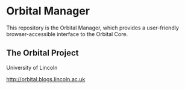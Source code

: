# Orbital Manager

This repository is the Orbital Manager, which provides a user-friendly browser-accessible interface to the Orbital Core.

## The Orbital Project

University of Lincoln

http://orbital.blogs.lincoln.ac.uk